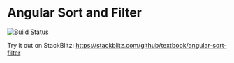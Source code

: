 # Angular Sort and Filter

[![Build Status](https://travis-ci.org/textbook/angular-sort-filter.svg?branch=master)](https://travis-ci.org/textbook/angular-sort-filter)

Try it out on StackBlitz: https://stackblitz.com/github/textbook/angular-sort-filter
